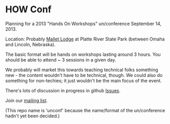 HOW Conf
========

Planning for a 2013 "Hands On Workshops" un/conference September 14, 2013.

Location: Probably [Mallet Lodge](http://nebraskastateparks.reserveamerica.com/campgroundDetails.do?topTableIndex=CampingSpot&contractCode=ne&parkCode=0224) at Platte River 
State Park (between Omaha and Lincoln, Nebraska). 

The basic format will be hands on workshops lasting around 3 hours. You should be 
able to attend ~ 3 sessions in a given day.

We probably will market this towards teaching technical folks something new - the 
content wouldn't have to be technical, though. We could also do something for 
non-techies; it just wouldn't be the main focus of the event.

There's lots of discussion in progress in github [Issues](https://github.com/mattdsteele/unconf/issues).

Join our [mailing list](https://groups.google.com/forum/#!forum/omaha-unconf).

(This repo name is 'unconf' because the name/format 
of the un/conference hadn't yet been decided.)


